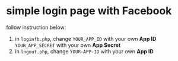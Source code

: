 # simple login page with Facebook

follow instruction below:  
1. in ```loginfb.php```, change ```YOUR_APP_ID``` with your own **App ID**  
   ```YOUR_APP_SECRET``` with your own **App Secret**  
2. in ```logout.php```, change ```YOUR-APP-ID``` with your own **App ID**
